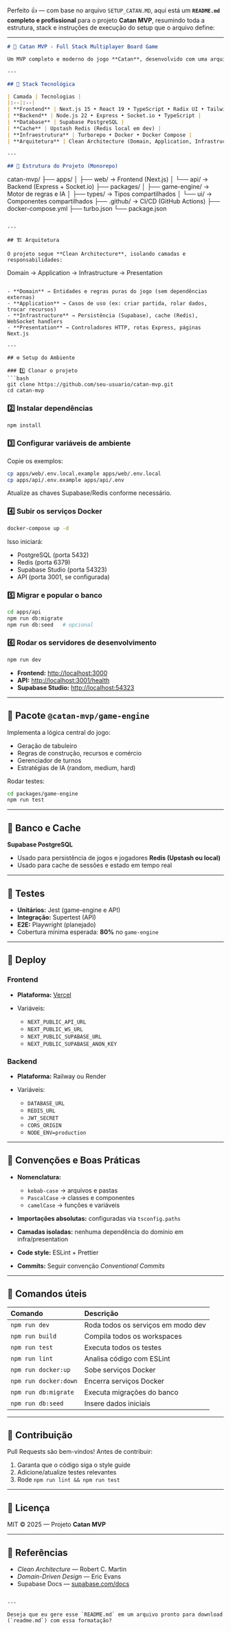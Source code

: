 Perfeito 👍 — com base no arquivo `SETUP_CATAN.MD`, aqui está um **`README.md` completo e profissional** para o projeto **Catan MVP**, resumindo toda a estrutura, stack e instruções de execução do setup que o arquivo define:

---

```markdown
# 🎲 Catan MVP - Full Stack Multiplayer Board Game

Um MVP completo e moderno do jogo **Catan**, desenvolvido com uma arquitetura **clean**, **monorepo**, e suporte a **modo multiplayer** e **single player com IA**.

---

## 🧱 Stack Tecnológica

| Camada | Tecnologias |
|:--|:--|
| **Frontend** | Next.js 15 • React 19 • TypeScript • Radix UI • Tailwind CSS 4 |
| **Backend** | Node.js 22 • Express • Socket.io • TypeScript |
| **Database** | Supabase PostgreSQL |
| **Cache** | Upstash Redis (Redis local em dev) |
| **Infraestrutura** | Turborepo • Docker • Docker Compose |
| **Arquitetura** | Clean Architecture (Domain, Application, Infrastructure, Presentation) |

---

## 🧩 Estrutura do Projeto (Monorepo)

```

catan-mvp/
├── apps/
│   ├── web/      → Frontend (Next.js)
│   └── api/      → Backend (Express + Socket.io)
├── packages/
│   ├── game-engine/ → Motor de regras e IA
│   ├── types/       → Tipos compartilhados
│   └── ui/          → Componentes compartilhados
├── .github/         → CI/CD (GitHub Actions)
├── docker-compose.yml
├── turbo.json
└── package.json

```

---

## 🏗️ Arquitetura

O projeto segue **Clean Architecture**, isolando camadas e responsabilidades:

```

Domain → Application → Infrastructure → Presentation

````

- **Domain** → Entidades e regras puras do jogo (sem dependências externas)
- **Application** → Casos de uso (ex: criar partida, rolar dados, trocar recursos)
- **Infrastructure** → Persistência (Supabase), cache (Redis), WebSocket handlers
- **Presentation** → Controladores HTTP, rotas Express, páginas Next.js

---

## ⚙️ Setup do Ambiente

### 1️⃣ Clonar o projeto
```bash
git clone https://github.com/seu-usuario/catan-mvp.git
cd catan-mvp
````

### 2️⃣ Instalar dependências

```bash
npm install
```

### 3️⃣ Configurar variáveis de ambiente

Copie os exemplos:

```bash
cp apps/web/.env.local.example apps/web/.env.local
cp apps/api/.env.example apps/api/.env
```

Atualize as chaves Supabase/Redis conforme necessário.

### 4️⃣ Subir os serviços Docker

```bash
docker-compose up -d
```

Isso iniciará:

* PostgreSQL (porta 5432)
* Redis (porta 6379)
* Supabase Studio (porta 54323)
* API (porta 3001, se configurada)

### 5️⃣ Migrar e popular o banco

```bash
cd apps/api
npm run db:migrate
npm run db:seed   # opcional
```

### 6️⃣ Rodar os servidores de desenvolvimento

```bash
npm run dev
```

* **Frontend:** [http://localhost:3000](http://localhost:3000)
* **API:** [http://localhost:3001/health](http://localhost:3001/health)
* **Supabase Studio:** [http://localhost:54323](http://localhost:54323)

---

## 🧠 Pacote `@catan-mvp/game-engine`

Implementa a lógica central do jogo:

* Geração de tabuleiro
* Regras de construção, recursos e comércio
* Gerenciador de turnos
* Estratégias de IA (random, medium, hard)

Rodar testes:

```bash
cd packages/game-engine
npm run test
```

---

## 💾 Banco e Cache

**Supabase PostgreSQL**

* Usado para persistência de jogos e jogadores
  **Redis (Upstash ou local)**
* Usado para cache de sessões e estado em tempo real

---

## 🧪 Testes

* **Unitários:** Jest (game-engine e API)
* **Integração:** Supertest (API)
* **E2E:** Playwright (planejado)
* Cobertura mínima esperada: **80%** no `game-engine`

---

## 🚀 Deploy

### Frontend

* **Plataforma:** [Vercel](https://vercel.com)
* Variáveis:

  * `NEXT_PUBLIC_API_URL`
  * `NEXT_PUBLIC_WS_URL`
  * `NEXT_PUBLIC_SUPABASE_URL`
  * `NEXT_PUBLIC_SUPABASE_ANON_KEY`

### Backend

* **Plataforma:** Railway ou Render
* Variáveis:

  * `DATABASE_URL`
  * `REDIS_URL`
  * `JWT_SECRET`
  * `CORS_ORIGIN`
  * `NODE_ENV=production`

---

## 🧭 Convenções e Boas Práticas

* **Nomenclatura:**

  * `kebab-case` → arquivos e pastas
  * `PascalCase` → classes e componentes
  * `camelCase` → funções e variáveis
* **Importações absolutas:** configuradas via `tsconfig.paths`
* **Camadas isoladas:** nenhuma dependência do domínio em infra/presentation
* **Code style:** ESLint + Prettier
* **Commits:** Seguir convenção *Conventional Commits*

---

## 🧰 Comandos úteis

| Comando               | Descrição                          |
| :-------------------- | :--------------------------------- |
| `npm run dev`         | Roda todos os serviços em modo dev |
| `npm run build`       | Compila todos os workspaces        |
| `npm run test`        | Executa todos os testes            |
| `npm run lint`        | Analisa código com ESLint          |
| `npm run docker:up`   | Sobe serviços Docker               |
| `npm run docker:down` | Encerra serviços Docker            |
| `npm run db:migrate`  | Executa migrações do banco         |
| `npm run db:seed`     | Insere dados iniciais              |

---

## 🤝 Contribuição

Pull Requests são bem-vindos!
Antes de contribuir:

1. Garanta que o código siga o style guide
2. Adicione/atualize testes relevantes
3. Rode `npm run lint && npm run test`

---

## 🧩 Licença

MIT © 2025 — Projeto **Catan MVP**

---

## 🧭 Referências

* *Clean Architecture* — Robert C. Martin
* *Domain-Driven Design* — Eric Evans
* Supabase Docs — [supabase.com/docs](https://supabase.com/docs)

```

---

Deseja que eu gere esse `README.md` em um arquivo pronto para download (`readme.md`) com essa formatação?
```
